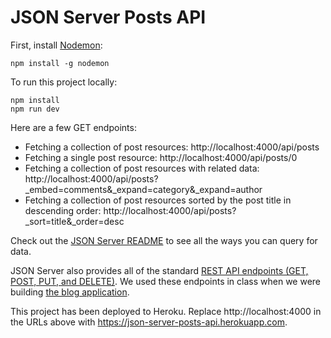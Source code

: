 # JSON Server Posts API

First, install [Nodemon](https://nodemon.io/):

```
npm install -g nodemon
```

To run this project locally:

```
npm install
npm run dev
```

Here are a few GET endpoints:

- Fetching a collection of post resources: http://localhost:4000/api/posts
- Fetching a single post resource: http://localhost:4000/api/posts/0
- Fetching a collection of post resources with related data: http://localhost:4000/api/posts?_embed=comments&_expand=category&_expand=author
- Fetching a collection of post resources sorted by the post title in descending order: http://localhost:4000/api/posts?_sort=title&_order=desc

Check out the [JSON Server README](https://github.com/typicode/json-server#table-of-contents) to see all the ways you can query for data.

JSON Server also provides all of the standard [REST API endpoints (GET, POST, PUT, and DELETE)](https://github.com/typicode/json-server#plural-routes). We used these endpoints in class when we were building [the blog application](https://codesandbox.io/s/week-7-prep-sm3f2?file=/src/App.js).

This project has been deployed to Heroku. Replace http://localhost:4000 in the URLs above with https://json-server-posts-api.herokuapp.com.
